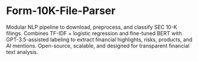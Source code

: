 # Form-10K-File-Parser
Modular NLP pipeline to download, preprocess, and classify SEC 10-K filings. Combines TF-IDF + logistic regression and fine-tuned BERT with GPT-3.5-assisted labeling to extract financial highlights, risks, products, and AI mentions. Open-source, scalable, and designed for transparent financial text analysis.

